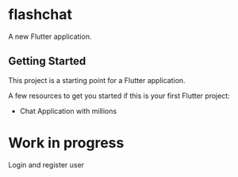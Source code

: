 # flashchat

A new Flutter application.

## Getting Started

This project is a starting point for a Flutter application.

A few resources to get you started if this is your first Flutter project:

- Chat Application with millions 
# Work in progress

Login and register user 

